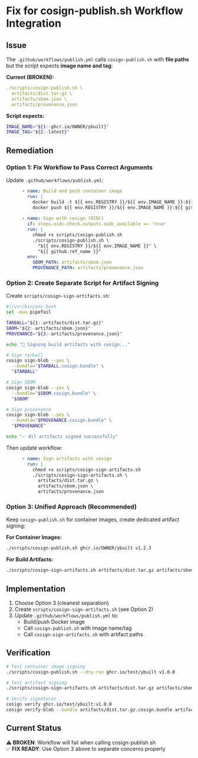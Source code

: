 # Fix for cosign-publish.sh Workflow Integration

## Issue
The `.github/workflows/publish.yml` calls `cosign-publish.sh` with **file paths** but the script expects **image name and tag**:

**Current (BROKEN):**
```yaml
./scripts/cosign-publish.sh \
  artifacts/dist.tar.gz \
  artifacts/sbom.json \
  artifacts/provenance.json
```

**Script expects:**
```bash
IMAGE_NAME="${1:-ghcr.io/OWNER/ybuilt}"
IMAGE_TAG="${2:-latest}"
```

## Remediation

### Option 1: Fix Workflow to Pass Correct Arguments

Update `.github/workflows/publish.yml`:

```yaml
      - name: Build and push container image
        run: |
          docker build -t ${{ env.REGISTRY }}/${{ env.IMAGE_NAME }}:${{ github.ref_name }} .
          docker push ${{ env.REGISTRY }}/${{ env.IMAGE_NAME }}:${{ github.ref_name }}
      
      - name: Sign with cosign (OIDC)
        if: steps.oidc-check.outputs.oidc_available == 'true'
        run: |
          chmod +x scripts/cosign-publish.sh
          ./scripts/cosign-publish.sh \
            "${{ env.REGISTRY }}/${{ env.IMAGE_NAME }}" \
            "${{ github.ref_name }}"
        env:
          SBOM_PATH: artifacts/sbom.json
          PROVENANCE_PATH: artifacts/provenance.json
```

### Option 2: Create Separate Script for Artifact Signing

Create `scripts/cosign-sign-artifacts.sh`:

```bash
#!/usr/bin/env bash
set -euo pipefail

TARBALL="${1:-artifacts/dist.tar.gz}"
SBOM="${2:-artifacts/sbom.json}"
PROVENANCE="${3:-artifacts/provenance.json}"

echo "🔐 Signing build artifacts with cosign..."

# Sign tarball
cosign sign-blob --yes \
  --bundle="$TARBALL.cosign.bundle" \
  "$TARBALL"

# Sign SBOM
cosign sign-blob --yes \
  --bundle="$SBOM.cosign.bundle" \
  "$SBOM"

# Sign provenance
cosign sign-blob --yes \
  --bundle="$PROVENANCE.cosign.bundle" \
  "$PROVENANCE"

echo "✅ All artifacts signed successfully"
```

Then update workflow:
```yaml
      - name: Sign artifacts with cosign
        run: |
          chmod +x scripts/cosign-sign-artifacts.sh
          ./scripts/cosign-sign-artifacts.sh \
            artifacts/dist.tar.gz \
            artifacts/sbom.json \
            artifacts/provenance.json
```

### Option 3: Unified Approach (Recommended)

Keep `cosign-publish.sh` for container images, create dedicated artifact signing:

**For Container Images:**
```bash
./scripts/cosign-publish.sh ghcr.io/OWNER/ybuilt v1.2.3
```

**For Build Artifacts:**
```bash
./scripts/cosign-sign-artifacts.sh artifacts/dist.tar.gz artifacts/sbom.json artifacts/provenance.json
```

## Implementation

1. Choose Option 3 (cleanest separation)
2. Create `scripts/cosign-sign-artifacts.sh` (see Option 2)
3. Update `.github/workflows/publish.yml` to:
   - Build/push Docker image
   - Call `cosign-publish.sh` with image name/tag
   - Call `cosign-sign-artifacts.sh` with artifact paths

## Verification

```bash
# Test container image signing
./scripts/cosign-publish.sh --dry-run ghcr.io/test/ybuilt v1.0.0

# Test artifact signing
./scripts/cosign-sign-artifacts.sh artifacts/dist.tar.gz artifacts/sbom.json artifacts/provenance.json

# Verify signatures
cosign verify ghcr.io/test/ybuilt:v1.0.0
cosign verify-blob --bundle artifacts/dist.tar.gz.cosign.bundle artifacts/dist.tar.gz
```

## Current Status
⚠️ **BROKEN**: Workflow will fail when calling cosign-publish.sh  
✅ **FIX READY**: Use Option 3 above to separate concerns properly
